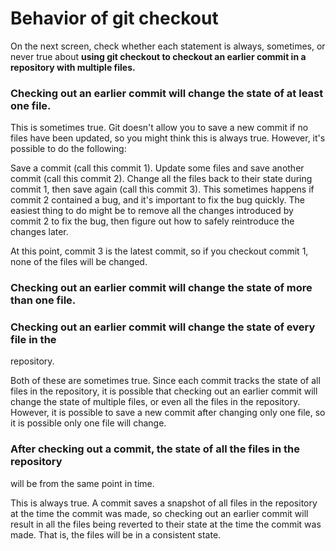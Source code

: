 # Behavior of git checkout

On the next screen, check whether each statement is always, sometimes, or never
true about **using git checkout to checkout an earlier commit in a repository
with multiple files.**

### Checking out an earlier commit will change the state of at least one file.

This is sometimes true. Git doesn't allow you to save a new commit if no files have been updated, so you might think this is always true. However, it's possible to do the following:

Save a commit (call this commit 1).
Update some files and save another commit (call this commit 2).
Change all the files back to their state during commit 1, then save again (call this commit 3).
This sometimes happens if commit 2 contained a bug, and it's important to fix the bug quickly. The easiest thing to do might be to remove all the changes introduced by commit 2 to fix the bug, then figure out how to safely reintroduce the changes later.

At this point, commit 3 is the latest commit, so if you checkout commit 1, none of the files will be changed. 


### Checking out an earlier commit will change the state of more than one file.

### Checking out an earlier commit will change the state of every file in the
repository.

Both of these are sometimes true. Since each commit tracks the state of all files in the repository, it is possible that checking out an earlier commit will change the state of multiple files, or even all the files in the repository. However, it is possible to save a new commit after changing only one file, so it is possible only one file will change. 


### After checking out a commit, the state of all the files in the repository
will be from the same point in time.

This is always true. A commit saves a snapshot of all files in the repository at the time the commit was made, so checking out an earlier commit will result in all the files being reverted to their state at the time the commit was made. That is, the files will be in a consistent state.